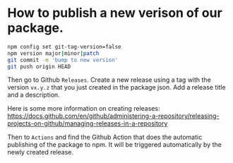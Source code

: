 # How to publish a new verison of our package.

```sh
npm config set git-tag-version=false
npm version major|minor|patch
git commit -m 'bump to new version'
git push origin HEAD
```

Then go to Github `Releases`.
Create a new release using a tag with the version `vx.y.z` that you
just created in the package json.
Add a release title and a description.

Here is some more information on creating releases:
https://docs.github.com/en/github/administering-a-repository/releasing-projects-on-github/managing-releases-in-a-repository

Then to `Actions` and find the Github Action that does the automatic publishing
of the package to npm. It will be triggered automatically by the newly
created release.
